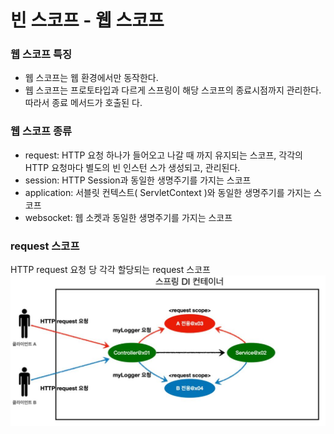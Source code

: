 
# 빈 스코프 - 웹 스코프 

### 웹 스코프 특징

- 웹 스코프는 웹 환경에서만 동작한다.
- 웹 스코프는 프로토타입과 다르게 스프링이 해당 스코프의 종료시점까지 관리한다. 따라서 종료 메서드가 호출된
  다.

### 웹 스코프 종류

- request: HTTP 요청 하나가 들어오고 나갈 때 까지 유지되는 스코프, 각각의 HTTP 요청마다 별도의 빈 인스턴
  스가 생성되고, 관리된다.
- session: HTTP Session과 동일한 생명주기를 가지는 스코프
- application: 서블릿 컨텍스트( ServletContext )와 동일한 생명주기를 가지는 스코프
- websocket: 웹 소켓과 동일한 생명주기를 가지는 스코프

### request 스코프

HTTP request 요청 당 각각 할당되는 request 스코프
![request 스코프.JPG](0%20%EC%9D%B4%EB%AF%B8%EC%A7%80%2Frequest%20%EC%8A%A4%EC%BD%94%ED%94%84.JPG)


